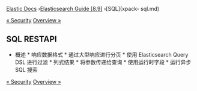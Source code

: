 

[Elastic Docs](/guide/) ›[Elasticsearch Guide [8.9]](index.md) ›[SQL](xpack-
sql.md)

[« Security](sql-security.md) [Overview »](sql-rest-overview.md)

## SQL RESTAPI

* 概述 * 响应数据格式 * 通过大型响应进行分页 * 使用 Elasticsearch Query DSL 进行过滤 * 列式结果 * 将参数传递给查询 * 使用运行时字段 * 运行异步 SQL 搜索

[« Security](sql-security.md) [Overview »](sql-rest-overview.md)
